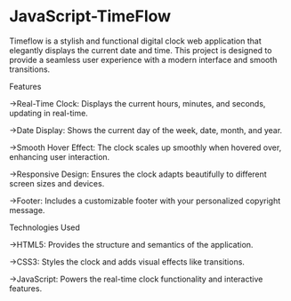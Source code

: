 # JavaScript-TimeFlow
Timeflow is a stylish and functional digital clock web application that elegantly displays the current date and time. This project is designed to provide a seamless user experience with a modern interface and smooth transitions.

Features

->Real-Time Clock: Displays the current hours, minutes, and seconds, updating in real-time.

->Date Display: Shows the current day of the week, date, month, and year.

->Smooth Hover Effect: The clock scales up smoothly when hovered over, enhancing user interaction.

->Responsive Design: Ensures the clock adapts beautifully to different screen sizes and devices.

->Footer: Includes a customizable footer with your personalized copyright message.

Technologies Used

->HTML5: Provides the structure and semantics of the application.

->CSS3: Styles the clock and adds visual effects like transitions.

->JavaScript: Powers the real-time clock functionality and interactive features.
